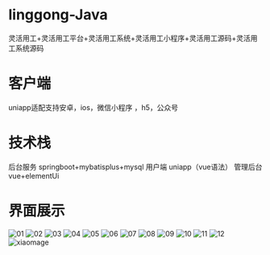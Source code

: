 # linggong-Java
灵活用工+灵活用工平台+灵活用工系统+灵活用工小程序+灵活用工源码+灵活用工系统源码

# 客户端
uniapp适配支持安卓，ios，微信小程序 ，h5，公众号

# 技术栈
后台服务 springboot+mybatisplus+mysql
用户端 uniapp（vue语法）
管理后台 vue+elementUi

# 界面展示


![01](https://github.com/user-attachments/assets/6f72d654-42df-4355-b11c-e1b01eebb6e4)
![02](https://github.com/user-attachments/assets/4c61cc3c-41f3-457b-8419-86434ca509d6)
![03](https://github.com/user-attachments/assets/cbaa0ec3-90b8-4a04-af88-cfdad246eba1)
![04](https://github.com/user-attachments/assets/19ede74a-2932-4cf2-842d-f0c9f1fedde4)
![05](https://github.com/user-attachments/assets/35ea579e-4216-4b7c-af14-d7e9ebf87865)
![06](https://github.com/user-attachments/assets/030b9f99-a16b-4c05-bbbd-351857c16413)
![07](https://github.com/user-attachments/assets/f6a02fb0-15ed-4f88-91c0-7d006d4e260b)
![08](https://github.com/user-attachments/assets/ce5a24a9-1867-464a-8aa1-ff558936c590)
![09](https://github.com/user-attachments/assets/450281b7-e278-480c-ac8c-58f4a5affea3)
![10](https://github.com/user-attachments/assets/3d53489e-5528-4670-a94b-81cc339b5f8a)
![11](https://github.com/user-attachments/assets/1f9ff039-6272-44ba-80ad-d110c784bdf2)
![12](https://github.com/user-attachments/assets/a2dc58b8-a3b4-4819-889a-b33c8c887349)
![xiaomage](https://github.com/user-attachments/assets/0a11adf9-ebfa-4880-a5c6-878a9ba99e2b)
























